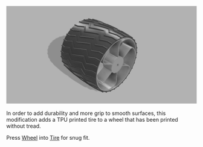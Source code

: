  ![Tire and Wheel](/Images/Wheel_Tire_Assy.png?raw=true "Tire and Wheel")

In order to add durability and more grip to smooth surfaces, this modification adds a TPU printed tire to a wheel that has been printed without tread.
 
 Press [Wheel](https://github.com/jrjennings/Audacity/blob/main/3d%20Prints/Wheel.stl) into [Tire](https://github.com/jrjennings/Audacity/blob/main/3d%20Prints/Tire.stl) for snug fit.
[](url)
